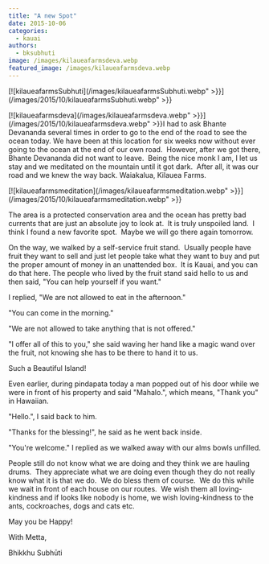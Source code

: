 ```yaml
---
title: "A new Spot"
date: 2015-10-06
categories: 
  - kauai
authors: 
  - bksubhuti
image: /images/kilaueafarmsdeva.webp
featured_image: /images/kilaueafarmsdeva.webp
---
```


[![kilaueafarmsSubhuti](/images/kilaueafarmsSubhuti.webp" >}}](/images/2015/10/kilaueafarmsSubhuti.webp" >}}

[![kilaueafarmsdeva](/images/kilaueafarmsdeva.webp" >}}](/images/2015/10/kilaueafarmsdeva.webp" >}}I had to ask Bhante Devananda several times in order to go to the end of the road to see the ocean today. We have been at this location for six weeks now without ever going to the ocean at the end of our own road.  However, after we got there, Bhante Devananda did not want to leave.  Being the nice monk I am, I let us stay and we meditated on the mountain until it got dark.  After all, it was our road and we knew the way back. Waiakalua, Kilauea Farms.

[![kilaueafarmsmeditation](/images/kilaueafarmsmeditation.webp" >}}](/images/2015/10/kilaueafarmsmeditation.webp" >}}

The area is a protected conservation area and the ocean has pretty bad currents that are just an absolute joy to look at.  It is truly unspoiled land.  I think I found a new favorite spot.  Maybe we will go there again tomorrow.

On the way, we walked by a self-service fruit stand.  Usually people have fruit they want to sell and just let people take what they want to buy and put the proper amount of money in an unattended box.  It is Kauai, and you can do that here. The people who lived by the fruit stand said hello to us and then said, "You can help yourself if you want."

I replied, "We are not allowed to eat in the afternoon."

"You can come in the morning."

"We are not allowed to take anything that is not offered."

"I offer all of this to you," she said waving her hand like a magic wand over the fruit, not knowing she has to be there to hand it to us.

Such a Beautiful Island!

Even earlier, during pindapata today a man popped out of his door while we were in front of his property and said "Mahalo.", which means, "Thank you" in Hawaiian.

"Hello.", I said back to him.

"Thanks for the blessing!", he said as he went back inside.

"You're welcome." I replied as we walked away with our alms bowls unfilled.

People still do not know what we are doing and they think we are hauling drums.  They appreciate what we are doing even though they do not really know what it is that we do.  We do bless them of course.  We do this while we wait in front of each house on our routes.  We wish them all loving-kindness and if looks like nobody is home, we wish loving-kindness to the ants, cockroaches, dogs and cats etc.

May you be Happy!

With Metta,

Bhikkhu Subhūti
